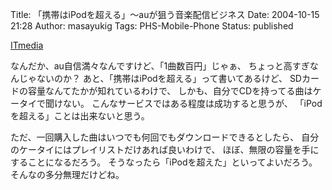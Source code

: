 Title: 「携帯はiPodを超える」〜auが狙う音楽配信ビジネス
Date: 2004-10-15 21:28
Author: masayukig
Tags: PHS-Mobile-Phone
Status: published

[ITmedia](http://www.itmedia.co.jp/mobile/articles/0410/13/news031.html)

なんだか、au自信満々なんですけど、「1曲数百円」じゃぁ、
ちょっと高すぎなんじゃないのか？
あと、「携帯はiPodを超える」って書いてあるけど、
SDカードの容量なんてたかが知れているわけで、
しかも、自分でCDを持ってる曲はケータイで聞けない。
こんなサービスではある程度は成功すると思うが、
「iPodを超える」ことは出来ないと思う。

ただ、一回購入した曲はいつでも何回でもダウンロードできるとしたら、
自分のケータイにはプレイリストだけあれば良いわけで、
ほぼ、無限の容量を手にすることになるだろう。
そうなったら「iPodを超えた」といってよいだろう。
そんなの多分無理だけどね。
